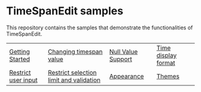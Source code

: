 # TimeSpanEdit samples

This repository contains the samples that demonstrate the functionalities of TimeSpanEdit.

<table>
 <tr>
  <td><a href="Samples/Getting-Started">Getting Started</a></td>  
  <td><a href="Samples/TimeSpanEdit-Features">Changing timespan value</a></td>
  <td><a href="Samples/TimeSpanEdit-Features">Null Value Support</a></td> 
  <td><a href="Samples/TimeSpanEdit-Features">Time display format</a></td>
 </tr>
 <tr>
  <td><a href="Samples/TimeSpanEdit-Features">Restrict user input</a></td> 
  <td><a href="Samples/TimeSpanEdit-Features">Restrict selection limit and validation</a></td> 
  <td><a href="Samples/Appearance">Appearance</a></td>
  <td><a href="Samples/Themes">Themes</a></td>
 </tr>
</table>
